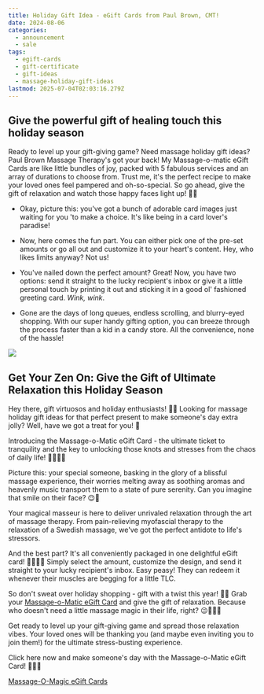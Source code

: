 ```yaml
---
title: Holiday Gift Idea - eGift Cards from Paul Brown, CMT!
date: 2024-08-06
categories:
  - announcement
  - sale
tags:
  - egift-cards
  - gift-certificate
  - gift-ideas
  - massage-holiday-gift-ideas
lastmod: 2025-07-04T02:03:16.279Z
---
```


## Give the powerful gift of healing touch this holiday season

Ready to level up your gift-giving game? Need massage holiday gift ideas? Paul Brown Massage Therapy's got your back! My Massage-o-matic eGift Cards are like little bundles of joy, packed with 5 fabulous services and an array of durations to choose from. Trust me, it's the perfect recipe to make your loved ones feel pampered and oh-so-special. So go ahead, give the gift of relaxation and watch those happy faces light up! 🎁✨

- Okay, picture this: you've got a bunch of adorable card images just waiting for you 'to make a choice. It's like being in a card lover's paradise!

- Now, here comes the fun part. You can either pick one of the pre-set amounts or go all out and customize it to your heart's content. Hey, who likes limits anyway? Not us!

- You've nailed down the perfect amount? Great! Now, you have two options: send it straight to the lucky recipient's inbox or give it a little personal touch by printing it out and sticking it in a good ol' fashioned greeting card. _Wink, wink_.

- Gone are the days of long queues, endless scrolling, and blurry-eyed shopping. With our super handy gifting option, you can breeze through the process faster than a kid in a candy store. All the convenience, none of the hassle!

![](https://images.unsplash.com/photo-1434030216411-0b793f4b4173?ixlib=rb-4.0.3&ixid=MnwxMjA3fDB8MHxwaG90by1wYWdlfHx8fGVufDB8fHx8&auto=format&fit=crop&q=80&w=1500&h=&crop=)

## Get Your Zen On: Give the Gift of Ultimate Relaxation this Holiday Season

Hey there, gift virtuosos and holiday enthusiasts! 🎁🎄 Looking for massage holiday gift ideas for that perfect present to make someone's day extra jolly? Well, have we got a treat for you! 🎉

Introducing the Massage-o-Matic eGift Card - the ultimate ticket to tranquility and the key to unlocking those knots and stresses from the chaos of daily life! 🧘‍♀️💆‍♂️

Picture this: your special someone, basking in the glory of a blissful massage experience, their worries melting away as soothing aromas and heavenly music transport them to a state of pure serenity. Can you imagine that smile on their face? 😌💫

Your magical masseur is here to deliver unrivaled relaxation through the art of massage therapy. From pain-relieving myofascial therapy to the relaxation of a Swedish massage, we've got the perfect antidote to life's stressors.

And the best part? It's all conveniently packaged in one delightful eGift card! 💌💆‍♀️💝 Simply select the amount, customize the design, and send it straight to your lucky recipient's inbox. Easy peasy! They can redeem it whenever their muscles are begging for a little TLC.

So don't sweat over holiday shopping - gift with a twist this year! 🎁✨ Grab your [Massage-o-Matic eGift Card](https://app.squareup.com/gift/BGPPNS6KGJ7WM/order) and give the gift of relaxation. Because who doesn't need a little massage magic in their life, right? 😉💆‍♂️💤

Get ready to level up your gift-giving game and spread those relaxation vibes. Your loved ones will be thanking you (and maybe even inviting you to join them!) for the ultimate stress-busting experience.

Click here now and make someone's day with the Massage-o-Matic eGift Card! 🎁🌟🙌

[Massage-O-Magic eGift Cards](https://app.squareup.com/gift/BGPPNS6KGJ7WM/order)
